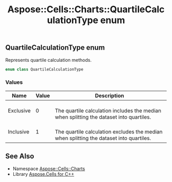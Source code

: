 ﻿---
title: Aspose::Cells::Charts::QuartileCalculationType enum
linktitle: QuartileCalculationType
second_title: Aspose.Cells for C++ API Reference
description: 'Aspose::Cells::Charts::QuartileCalculationType enum. Represents quartile calculation methods in C++.'
type: docs
weight: 6000
url: /cpp/aspose.cells.charts/quartilecalculationtype/
---
## QuartileCalculationType enum


Represents quartile calculation methods.

```cpp
enum class QuartileCalculationType
```

### Values

| Name | Value | Description |
| --- | --- | --- |
| Exclusive | 0 | <br>The quartile calculation includes the median when splitting the dataset into quartiles. |
| Inclusive | 1 | <br>The quartile calculation excludes the median when splitting the dataset into quartiles. |

## See Also

* Namespace [Aspose::Cells::Charts](../)
* Library [Aspose.Cells for C++](../../)

